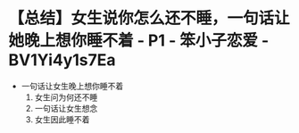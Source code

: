 # 【总结】女生说你怎么还不睡，一句话让她晚上想你睡不着 - P1 - 笨小子恋爱 - BV1Yi4y1s7Ea

-   一句话让女生晚上想你睡不着
    1.  女生问为何还不睡
    2.  一句话让女生想念
    3.  女生因此睡不着